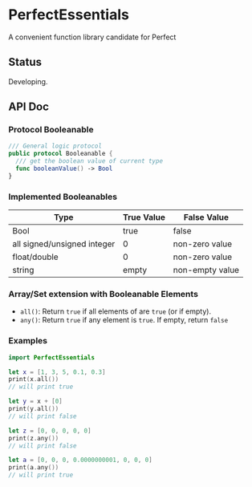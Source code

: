 # PerfectEssentials


A convenient function library candidate for Perfect

## Status

Developing.

## API Doc

### Protocol Booleanable

``` swift
/// General logic protocol
public protocol Booleanable {
  /// get the boolean value of current type
  func booleanValue() -> Bool
}
```

### Implemented Booleanables

Type|True Value|False Value
----|----------|----------
Bool|true|false
all signed/unsigned integer| 0 | non-zero value
float/double | 0 | non-zero value
string| empty | non-empty value

### Array/Set extension with Booleanable Elements

- `all()`: Return `true` if all elements of are `true` (or if empty).
- `any()`: Return `true` if any element is `true`. If empty, return `false`

### Examples

``` swift
import PerfectEssentials

let x = [1, 3, 5, 0.1, 0.3]
print(x.all())
// will print true

let y = x + [0]
print(y.all())
// will print false

let z = [0, 0, 0, 0, 0]
print(z.any())
// will print false

let a = [0, 0, 0, 0.0000000001, 0, 0, 0]
print(a.any())
// will print true
```